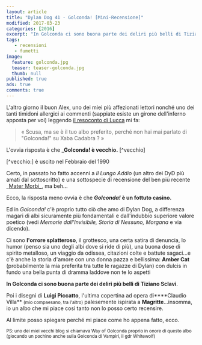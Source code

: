 ```yaml
---
layout: article
title: "Dylan Dog 41 - Golconda! [Mini-Recensione]"
modified: 2017-03-23
categories: [2016]
excerpt: "In Golconda ci sono buona parte dei deliri più belli di Tiziano Sclavi"
tags: 
   - recensioni
   - fumetti
image: 
  feature: golconda.jpg
  teaser: teaser-golconda.jpg
  thumb: null
published: true
ads: true
comments: true
---
```


L'altro giorno il buon Alex, uno dei miei più affezionati lettori nonché uno dei tanti timidoni allergici ai commenti (sappiate esiste un girone dell'inferno apposta per voi) leggendo [il resoconto di Lucca](http://xabacadabra.com/2014/lucca-comics-games-2014/) mi fa:

> « Scusa, ma se è il tuo albo preferito, perché non hai mai parlato di "Golconda!" su Xaba Cadabra ? »

L'ovvia risposta è che **_Golconda! è vecchio.** [^vecchio]

[^vecchio:] è uscito nel Febbraio del 1990

Certo, in passato ho fatto accenni a _Il Lungo Addio_ (un altro dei DyD più amati dal sottoscritto) e una sottospecie di recensione del ben più recente _[Mater Morbi_](http://xabacadabra.com/2013/dylan-dog-280-mater-morbi-recensione/), ma beh...

Ecco, la risposta meno ovvia è che **_Golconda!_ è un fottuto casino.**

Ed in _Golconda!_ c'è proprio tutto ciò che amo di Dylan Dog, a differenza magari di albi sicuramente più fondamentali e dall'indubbio superiore valore poetico (vedi _Memorie dall'Invisibile, Storia di Nessuno, Morgana_ e via dicendo).

Ci sono **l'orrore splatteroso**, il grottesco, una certa satira di denuncia, lo humor (penso sia uno degli albi dove si ride di più), una buona dose di spirito metalloso, un viaggio da odissea, citazioni colte e battute sagaci...e c'è anche la storia d'amore con una donna pazza e bellissima: **Amber Cat** (probabilmente la mia preferita tra tutte le ragazze di Dylan) con dulcis in fundo una bella punta di dramma laddove non te lo aspetti

**In Golconda ci sono buona parte dei deliri più belli di Tiziano Sclavi**.

Poi i disegni di **Luigi Piccatto**, l'ultima copertina ad opera di****Claudio Villa** <small>(mio compaesano, tra l'altro)</small> palesemente ispirata a **Magritte**...insomma, io un albo che mi piace così tanto non lo posso certo recensire.

Al limite posso spiegare perché mi piace come ho appena fatto, ecco.

<small>PS: uno dei miei vecchi blog si chiamava Way of Golconda proprio in onore di questo albo (giocando un pochino anche sulla Golconda di Vampiri, il gdr Whitewolf)</small>
